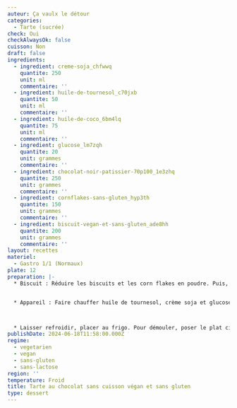 ```yaml
---
auteur: Ça vaulx le détour
categories:
  - Tarte (sucrée)
check: Oui
checkAlwaysOk: false
cuisson: Non
draft: false
ingredients:
  - ingredient: creme-soja_chfwwq
    quantite: 250
    unit: ml
    commentaire: ''
  - ingredient: huile-de-tournesol_c70jxb
    quantite: 50
    unit: ml
    commentaire: ''
  - ingredient: huile-de-coco_6bm4lq
    quantite: 75
    unit: ml
    commentaire: ''
  - ingredient: glucose_lm7zqh
    quantite: 20
    unit: grammes
    commentaire: ''
  - ingredient: chocolat-noir-patissier-70p100_1e3zhq
    quantite: 250
    unit: grammes
    commentaire: ''
  - ingredient: cornflakes-sans-gluten_hyp3th
    quantite: 150
    unit: grammes
    commentaire: ''
  - ingredient: biscuit-vegan-et-sans-gluten_ade8hh
    quantite: 200
    unit: grammes
    commentaire: ''
layout: recettes
materiel:
  - Gastro 1/1 (Normaux)
plate: 12
preparation: |-
  * Biscuit : Réduire les biscuits et les corn flakes en poudre. Puis, ajouter l’huile coco fondue. Bien tasser le mélange au fond du moule et réserver au frais au moins une heure.


  * Appareil : Faire chauffer huile de tournesol, crème soja et glucose. Verser sur chocolat concassé.



  * Laisser refroidir, placer au frigo. Pour démouler, poser le plat cinq seconde dans un bain marie.
publishDate: 2024-06-18T11:58:00.000Z
regime:
  - vegetarien
  - vegan
  - sans-gluten
  - sans-lactose
region: ''
temperature: Froid
title: Tarte au chocolat sans cuisson végan et sans gluten
type: dessert
---
```

